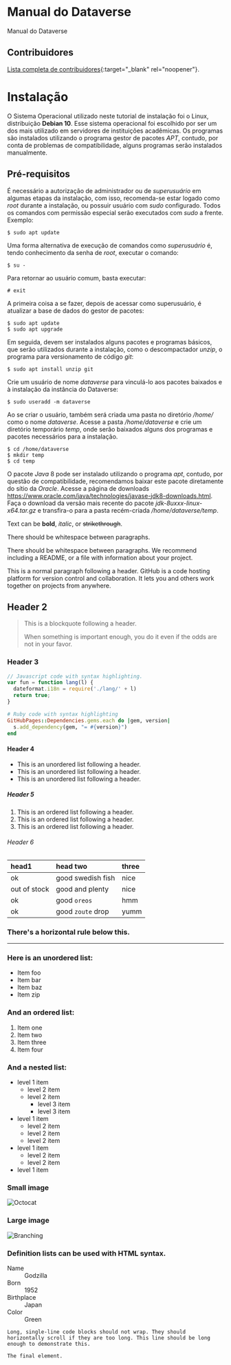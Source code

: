 # Manual do Dataverse
Manual do Dataverse


## Contribuidores

[Lista completa de contribuidores](./contribs.md){:target="_blank" rel="noopener"}.



# Instalação

O Sistema Operacional utilizado neste tutorial de instalação foi o Linux, distribuição **Debian 10**. 
Esse sistema operacional foi escolhido por ser um dos mais utilizado em servidores de instituições acadêmicas. 
Os programas são instalados utilizando o programa gestor de pacotes _APT_, 
 contudo, por conta de problemas de compatibilidade, alguns programas serão instalados manualmente.

## Pré-requisitos

É necessário a autorização de administrador ou de _superusuário_ em algumas etapas da instalação, 
com isso, recomenda-se estar logado como _root_ durante a instalação, ou possuir usuário com _sudo_ configurado. 
Todos os comandos com permissão especial serão executados com _sudo_ a frente. Exemplo:

```linux
$ sudo apt update
```

Uma forma alternativa de execução de comandos como _superusuário_ é, tendo conhecimento da senha de _root_, executar o comando: 

```linux
$ su -
```

Para retornar ao usuário comum, basta executar:

```linux
# exit
```

A primeira coisa a se fazer, depois de acessar como superusuário, é atualizar a base de dados do gestor de pacotes:

```linux
$ sudo apt update
$ sudo apt upgrade
```



Em seguida, devem ser instalados alguns pacotes e programas básicos, que serão utilizados durante a instalação, como o descompactador _unzip_,  o programa para versionamento de código _git_:

```linux
$ sudo apt install unzip git
```



Crie um usuário de nome _dataverse_ para vinculá-lo aos pacotes baixados e à instalação da instância do Dataverse:

```linux
$ sudo useradd -m dataverse
```



Ao se criar o usuário, também será criada uma pasta no diretório _/home/_ como o nome _dataverse_. Acesse a pasta _/home/dataverse_ e crie um diretório temporário _temp_, onde serão baixados alguns dos programas e pacotes necessários para a instalação.

```linux
$ cd /home/dataverse
$ mkdir temp 
$ cd temp
```

 O pacote _Java_ 8 pode ser instalado utilizando o programa _apt_, contudo, por questão de compatibilidade, recomendamos baixar este pacote diretamente do sítio da _Oracle_. Acesse a página de downloads https://www.oracle.com/java/technologies/javase-jdk8-downloads.html. Faça o download da versão mais recente do pacote _jdk-8uxxx-linux-x64.tar.gz_ e transfira-o para a pasta recém-criada _/home/dataverse/temp_.





Text can be **bold**, _italic_, or ~~strikethrough~~.

There should be whitespace between paragraphs.

There should be whitespace between paragraphs. We recommend including a README, or a file with information about your project.

This is a normal paragraph following a header. GitHub is a code hosting platform for version control and collaboration. It lets you and others work together on projects from anywhere.

## Header 2

> This is a blockquote following a header.
>
> When something is important enough, you do it even if the odds are not in your favor.

### Header 3

```js
// Javascript code with syntax highlighting.
var fun = function lang(l) {
  dateformat.i18n = require('./lang/' + l)
  return true;
}
```

```ruby
# Ruby code with syntax highlighting
GitHubPages::Dependencies.gems.each do |gem, version|
  s.add_dependency(gem, "= #{version}")
end
```

#### Header 4

*   This is an unordered list following a header.
*   This is an unordered list following a header.
*   This is an unordered list following a header.

##### Header 5

1.  This is an ordered list following a header.
2.  This is an ordered list following a header.
3.  This is an ordered list following a header.

###### Header 6

| head1        | head two          | three |
|:-------------|:------------------|:------|
| ok           | good swedish fish | nice  |
| out of stock | good and plenty   | nice  |
| ok           | good `oreos`      | hmm   |
| ok           | good `zoute` drop | yumm  |

### There's a horizontal rule below this.

* * *

### Here is an unordered list:

*   Item foo
*   Item bar
*   Item baz
*   Item zip

### And an ordered list:

1.  Item one
1.  Item two
1.  Item three
1.  Item four

### And a nested list:

- level 1 item
  - level 2 item
  - level 2 item
    - level 3 item
    - level 3 item
- level 1 item
  - level 2 item
  - level 2 item
  - level 2 item
- level 1 item
  - level 2 item
  - level 2 item
- level 1 item

### Small image

![Octocat](https://github.githubassets.com/images/icons/emoji/octocat.png)

### Large image

![Branching](https://guides.github.com/activities/hello-world/branching.png)


### Definition lists can be used with HTML syntax.

<dl>
<dt>Name</dt>
<dd>Godzilla</dd>
<dt>Born</dt>
<dd>1952</dd>
<dt>Birthplace</dt>
<dd>Japan</dd>
<dt>Color</dt>
<dd>Green</dd>
</dl>

```
Long, single-line code blocks should not wrap. They should horizontally scroll if they are too long. This line should be long enough to demonstrate this.
```

```
The final element.
```


```